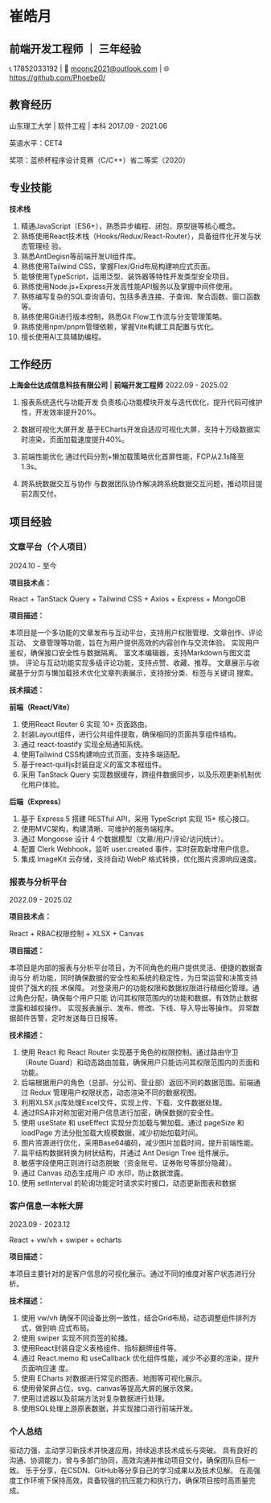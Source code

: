 # 崔皓月
## 前端开发工程师 ｜ 三年经验
📞 17852033192 | 📧 moonc2021@outlook.com | 🌐 https://github.com/Phoebe0/

## 教育经历
山东理工大学 | 软件工程 | 本科
2017.09 - 2021.06

英语水平：CET4

奖项：蓝桥杯程序设计竞赛（C/C++）省二等奖（2020）

## 专业技能
**技术栈**

1. 精通JavaScript（ES6+），熟悉异步编程、闭包、原型链等核心概念。
2. 熟练使用React技术栈（Hooks/Redux/React-Router），具备组件化开发与状态管理经
验。
3. 熟悉AntDegisn等前端开发UI组件库。
4. 熟练使用Tailwind CSS，掌握Flex/Grid布局构建响应式页面。
5. 能够使用TypeScript，运用泛型、装饰器等特性开发类型安全项目。
6. 熟练使用Node.js+Express开发高性能API服务以及掌握中间件使用。
7. 熟练编写复杂的SQL查询语句，包括多表连接、子查询、聚合函数、窗口函数等。
8. 熟练使用Git进行版本控制，熟悉Git Flow工作流与分支管理策略。
9. 熟练使用npm/pnpm管理依赖，掌握Vite构建工具配置与优化。
10. 擅长使用AI工具辅助编程。

## 工作经历
**上海金仕达成信息科技有限公司** | **前端开发工程师**
2022.09 - 2025.02

1. 报表系统迭代与功能开发
负责核心功能模块开发与迭代优化，提升代码可维护性，开发效率提升20%。

2. 数据可视化大屏开发
基于ECharts开发自适应可视化大屏，支持十万级数据实时渲染，页面加载速度提升40%。

3. 前端性能优化
通过代码分割+懒加载策略优化首屏性能，FCP从2.1s降至1.3s。

4. 跨系统数据交互与协作
与数据团队协作解决跨系统数据交互问题，推动项目提前2周交付。

## 项目经验
### 文章平台（个人项目）
2024.10 - 至今

**项目技术点：**

React + TanStack Query + Tailwind CSS + Axios + Express + MongoDB

**项目描述：**

本项目是一个多功能的文章发布与互动平台，支持用户权限管理、文章创作、评论互动、
文章管理等功能，旨在为用户提供高效的内容创作与交流体验。
实现用户鉴权，确保接口安全性与数据隔离。
富文本编辑器，支持Markdown与图文混排。
评论与互动功能实现多级评论功能，支持点赞、收藏、推荐。
文章展示与收藏基于分页与懒加载技术优化文章列表展示，支持按分类、标签与关键词
搜索。

**技术描述：**

**前端（React/Vite）**

1. 使用React Router 6 实现 10+ 页面路由。
2. 封装Layout组件，进行公共组件提取，确保相同的页面共享组件结构。
3. 通过 react-toastify 实现全局通知系统。
4. 使用Tailwind CSS构建响应式页面，支持多端适配。
5. 基于react-quilljs封装自定义的富文本框组件。
6. 采用 TanStack Query 实现数据缓存，跨组件数据同步，以及乐观更新机制优化用户体验。

**后端（Express）**

1. 基于 Express 5 搭建 RESTful API，采用 TypeScript 实现 15+ 核心接口。
2. 使用MVC架构，构建清晰、可维护的服务端程序。
3. 通过 Mongoose 设计 4 个数据模型（文章/用户/评论/访问统计）。
4. 配置 Clerk Webhook，监听 user.created 事件，实时获取新增用户信息。
5. 集成 ImageKit 云存储，支持自动 WebP 格式转换，优化图片资源响应速度。


### 报表与分析平台
2022.09 - 2025.02

**项目技术点：**

React + RBAC权限控制 + XLSX + Canvas

**项目描述：**

本项目是内部的报表与分析平台项目，为不同角色的用户提供灵活、便捷的数据查询与分
析功能，同时确保数据的安全性和系统的稳定性，为日常运营和决策支持提供了强大的技
术保障。
对登录用户的功能权限和数据权限进行精细化管理。通过角色分配，确保每个用户只能
访问其权限范围内的功能和数据，有效防止数据泄露和越权操作。
实现报表展示、发布、修改、下线、导入导出等操作。
异常数据邮件告警，定时发送每日日报等。

**技术描述：**
1. 使用 React 和 React Router 实现基于角色的权限控制。通过路由守卫（Route Guard）和动态路由加载，确保用户只能访问其权限范围内的页面和功能。
2. 后端根据用户的角色（总部、分公司、营业部）返回不同的数据范围。前端通过 Redux 管理用户权限状态，动态渲染不同的数据视图。
3. 利用XLSX.js库处理Excel文件，实现上传、下载、文件数据处理。
4. 通过RSA非对称加密对用户信息进行加密，确保数据的安全性。
5. 使用 useState 和 useEffect 实现分页加载与懒加载。通过 pageSize 和 loadPage 方法分批加载大规模数据，减少初始加载时间。
6. 图片资源进行优化，采用Base64编码，减少图片加载时间，提升前端性能。
7. 扁平结构数据转换为树状结构，并通过 Ant Design Tree 组件展示。
8. 敏感字段使用正则进行动态脱敏（资金账号、证券账号等部分隐藏）。
9. 通过 Canvas 动态生成用户 ID 水印，防止数据泄露。
10. 使用 setInterval 的轮询功能定时请求实时接口，动态更新图表和数据

### 客户信息一本帐大屏
2023.09 - 2023.12

React + vw/vh + swiper + echarts

**项目描述：**

本项目主要针对的是客户信息的可视化展示。通过不同的维度对客户状态进行分析。

**技术描述：**

1. 使用 vw/vh 确保不同设备比例一致性，结合Grid布局，动态调整组件排列方式，做到响
应式布局。
2. 使用 swiper 实现不同页签的轮播。
3. 使用React封装自定义表格组件、指标翻牌组件等。
4. 通过 React.memo 和 useCallback 优化组件性能，减少不必要的渲染，提升页面响应速
度。
5. 使用 ECharts 对数据进行常见的图表、地图等可视化展示。
6. 使用骨架屏占位，svg、canvas等提高大屏的展示效果。
7. 使用过滤器以及前端方法对复杂数据进行处理。
8. 使用SQL处理上游原表数据，并实现接口进行前端开发。

### 个人总结
驱动力强，主动学习新技术并快速应用，持续追求技术成长与突破。
具有良好的沟通、协调能力，曾与多部门协同，高效沟通并推动项目交付，确保团队目标一致。
乐于分享，在CSDN、GitHub等分享自己的学习成果以及技术见解。
在高强度工作环境下保持高效，具备较强的抗压能力和执行力，确保项目按时高质量完成。
